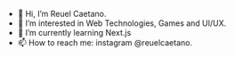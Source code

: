 - 👋 Hi, I’m Reuel Caetano.
- 👀 I’m interested in Web Technologies, Games and UI/UX.
- 🌱 I’m currently learning Next.js
- 📫 How to reach me: instagram @reuelcaetano.
